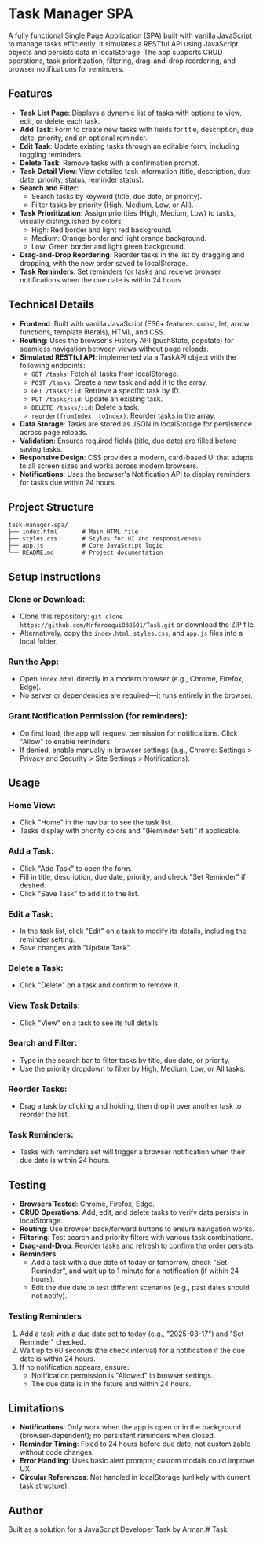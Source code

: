 # Task Manager SPA

A fully functional Single Page Application (SPA) built with vanilla JavaScript to manage tasks efficiently. It simulates a RESTful API using JavaScript objects and persists data in localStorage. The app supports CRUD operations, task prioritization, filtering, drag-and-drop reordering, and browser notifications for reminders.

## Features

- **Task List Page**: Displays a dynamic list of tasks with options to view, edit, or delete each task.
- **Add Task**: Form to create new tasks with fields for title, description, due date, priority, and an optional reminder.
- **Edit Task**: Update existing tasks through an editable form, including toggling reminders.
- **Delete Task**: Remove tasks with a confirmation prompt.
- **Task Detail View**: View detailed task information (title, description, due date, priority, status, reminder status).
- **Search and Filter**:
  - Search tasks by keyword (title, due date, or priority).
  - Filter tasks by priority (High, Medium, Low, or All).
- **Task Prioritization**: Assign priorities (High, Medium, Low) to tasks, visually distinguished by colors:
  - High: Red border and light red background.
  - Medium: Orange border and light orange background.
  - Low: Green border and light green background.
- **Drag-and-Drop Reordering**: Reorder tasks in the list by dragging and dropping, with the new order saved to localStorage.
- **Task Reminders**: Set reminders for tasks and receive browser notifications when the due date is within 24 hours.

## Technical Details

- **Frontend**: Built with vanilla JavaScript (ES6+ features: const, let, arrow functions, template literals), HTML, and CSS.
- **Routing**: Uses the browser's History API (pushState, popstate) for seamless navigation between views without page reloads.
- **Simulated RESTful API**: Implemented via a TaskAPI object with the following endpoints:
  - `GET /tasks`: Fetch all tasks from localStorage.
  - `POST /tasks`: Create a new task and add it to the array.
  - `GET /tasks/:id`: Retrieve a specific task by ID.
  - `PUT /tasks/:id`: Update an existing task.
  - `DELETE /tasks/:id`: Delete a task.
  - `reorder(fromIndex, toIndex)`: Reorder tasks in the array.
- **Data Storage**: Tasks are stored as JSON in localStorage for persistence across page reloads.
- **Validation**: Ensures required fields (title, due date) are filled before saving tasks.
- **Responsive Design**: CSS provides a modern, card-based UI that adapts to all screen sizes and works across modern browsers.
- **Notifications**: Uses the browser's Notification API to display reminders for tasks due within 24 hours.

## Project Structure

```
task-manager-spa/
├── index.html       # Main HTML file
├── styles.css       # Styles for UI and responsiveness
├── app.js           # Core JavaScript logic
└── README.md        # Project documentation
```

## Setup Instructions

### Clone or Download:
- Clone this repository: `git clone https://github.com/Mrfarooqui038501/Task.git` or download the ZIP file.
- Alternatively, copy the `index.html`, `styles.css`, and `app.js` files into a local folder.

### Run the App:
- Open `index.html` directly in a modern browser (e.g., Chrome, Firefox, Edge).
- No server or dependencies are required—it runs entirely in the browser.

### Grant Notification Permission (for reminders):
- On first load, the app will request permission for notifications. Click "Allow" to enable reminders.
- If denied, enable manually in browser settings (e.g., Chrome: Settings > Privacy and Security > Site Settings > Notifications).

## Usage

### Home View:
- Click "Home" in the nav bar to see the task list.
- Tasks display with priority colors and "(Reminder Set)" if applicable.

### Add a Task:
- Click "Add Task" to open the form.
- Fill in title, description, due date, priority, and check "Set Reminder" if desired.
- Click "Save Task" to add it to the list.

### Edit a Task:
- In the task list, click "Edit" on a task to modify its details, including the reminder setting.
- Save changes with "Update Task".

### Delete a Task:
- Click "Delete" on a task and confirm to remove it.

### View Task Details:
- Click "View" on a task to see its full details.

### Search and Filter:
- Type in the search bar to filter tasks by title, due date, or priority.
- Use the priority dropdown to filter by High, Medium, Low, or All tasks.

### Reorder Tasks:
- Drag a task by clicking and holding, then drop it over another task to reorder the list.

### Task Reminders:
- Tasks with reminders set will trigger a browser notification when their due date is within 24 hours.

## Testing

- **Browsers Tested**: Chrome, Firefox, Edge.
- **CRUD Operations**: Add, edit, and delete tasks to verify data persists in localStorage.
- **Routing**: Use browser back/forward buttons to ensure navigation works.
- **Filtering**: Test search and priority filters with various task combinations.
- **Drag-and-Drop**: Reorder tasks and refresh to confirm the order persists.
- **Reminders**:
  - Add a task with a due date of today or tomorrow, check "Set Reminder", and wait up to 1 minute for a notification (if within 24 hours).
  - Edit the due date to test different scenarios (e.g., past dates should not notify).

### Testing Reminders
1. Add a task with a due date set to today (e.g., "2025-03-17") and "Set Reminder" checked.
2. Wait up to 60 seconds (the check interval) for a notification if the due date is within 24 hours.
3. If no notification appears, ensure:
   - Notification permission is "Allowed" in browser settings.
   - The due date is in the future and within 24 hours.

## Limitations

- **Notifications**: Only work when the app is open or in the background (browser-dependent); no persistent reminders when closed.
- **Reminder Timing**: Fixed to 24 hours before due date; not customizable without code changes.
- **Error Handling**: Uses basic alert prompts; custom modals could improve UX.
- **Circular References**: Not handled in localStorage (unlikely with current task structure).


## Author

Built as a solution for a JavaScript Developer Task by Arman.#   T a s k 
 
 